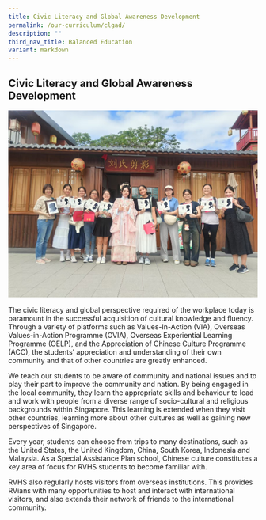 ```yaml
---
title: Civic Literacy and Global Awareness Development
permalink: /our-curriculum/clgad/
description: ""
third_nav_title: Balanced Education
variant: markdown
---
```

## Civic Literacy and Global Awareness Development

![](/images/2025/horizon_trip_HK_for_school_website.jpg)

The civic literacy and global perspective required of the workplace today is paramount in the successful acquisition of cultural knowledge and fluency. Through a variety of platforms such as Values-In-Action (VIA), Overseas Values-in-Action Programme (OVIA), Overseas Experiential Learning Programme (OELP), and the Appreciation of Chinese Culture Programme (ACC), the students’ appreciation and understanding of their own community and that of other countries are greatly enhanced.

We teach our students to be aware of community and national issues and to play their part to improve the community and nation. By being engaged in the local community, they learn the appropriate skills and behaviour to lead and work with people from a diverse range of socio-cultural and religious backgrounds within Singapore. This learning is extended when they visit other countries, learning more about other cultures as well as gaining new perspectives of Singapore.

Every year, students can choose from trips to many destinations, such as the United States, the United Kingdom, China, South Korea, Indonesia and Malaysia. As a Special Assistance Plan school, Chinese culture constitutes a key area of focus for RVHS students to become familiar with.

RVHS also regularly hosts visitors from overseas institutions. This provides RVians with many opportunities to host and interact with international visitors, and also extends their network of friends to the international community.